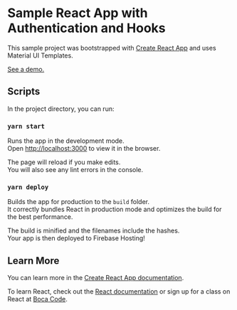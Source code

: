 # Sample React App with Authentication and Hooks

This sample project was bootstrapped with [Create React App](https://github.com/facebook/create-react-app) and uses Material UI Templates.

[See a demo.](https://react-auth-ta.web.app)

## Scripts

In the project directory, you can run:

### `yarn start`

Runs the app in the development mode.\
Open [http://localhost:3000](http://localhost:3000) to view it in the browser.

The page will reload if you make edits.\
You will also see any lint errors in the console.

### `yarn deploy`

Builds the app for production to the `build` folder.\
It correctly bundles React in production mode and optimizes the build for the best performance.

The build is minified and the filenames include the hashes.\
Your app is then deployed to Firebase Hosting!

## Learn More

You can learn more in the [Create React App documentation](https://facebook.github.io/create-react-app/docs/getting-started).

To learn React, check out the [React documentation](https://reactjs.org/) or sign
up for a class on React at [Boca Code](https://www.bocacode.com/).
